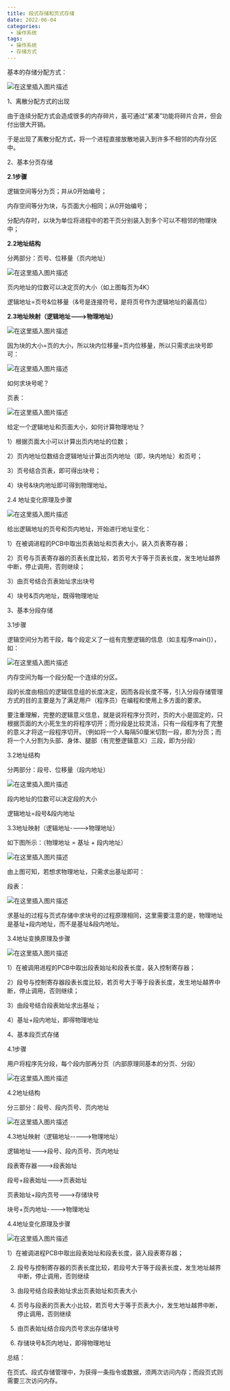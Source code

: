```yaml
---
title: 段式存储和页式存储
date: 2022-06-04
categories:
 - 操作系统
tags:
 - 操作系统
 - 存储方式
---
```


基本的存储分配方式：

![在这里插入图片描述](https://img-blog.csdnimg.cn/1309f62a07054f08a93e06540ecdaeb0.png?x-oss-process=image/watermark,type_d3F5LXplbmhlaQ,shadow_50,text_Q1NETiBAbGVlZGNvZGVKb2huMDE=,size_15,color_FFFFFF,t_70,g_se,x_16)

1、离散分配方式的出现

由于连续分配方式会造成很多的内存碎片，虽可通过“紧凑”功能将碎片合并，但会付出很大开销。

于是出现了离散分配方式，将一个进程直接放散地装入到许多不相邻的内存分区中。

2、基本分页存储

**2.1步骤**

逻辑空间等分为页；并从0开始编号；

内存空间等分为块，与页面大小相同；从0开始编号；

分配内存时，以块为单位将进程中的若干页分别装入到多个可以不相邻的物理块中；

**2.2地址结构**

分两部分：页号、位移量（页内地址）

![在这里插入图片描述](https://img-blog.csdnimg.cn/85c8bf669bf949e4b71a310ba6245c8c.png)

页内地址的位数可以决定页的大小（如上图每页为4K）

逻辑地址=页号&位移量（&号是连接符号，是将页号作为逻辑地址的最高位）

**2.3地址映射（逻辑地址--->物理地址）**

![在这里插入图片描述](https://img-blog.csdnimg.cn/bd4a80f76c8a4f9eaf77a151620ccbb0.png?x-oss-process=image/watermark,type_d3F5LXplbmhlaQ,shadow_50,text_Q1NETiBAbGVlZGNvZGVKb2huMDE=,size_13,color_FFFFFF,t_70,g_se,x_16)

因为块的大小=页的大小，所以块内位移量=页内位移量，所以只需求出块号即可：

![在这里插入图片描述](https://img-blog.csdnimg.cn/9830919204bb4698adbd1c33e689fdd8.png)

如何求块号呢？

页表：

![在这里插入图片描述](https://img-blog.csdnimg.cn/12c87845f18749249d908c3a62a98dc5.png?x-oss-process=image/watermark,type_d3F5LXplbmhlaQ,shadow_50,text_Q1NETiBAbGVlZGNvZGVKb2huMDE=,size_16,color_FFFFFF,t_70,g_se,x_16)

给定一个逻辑地址和页面大小，如何计算物理地址？

1）根据页面大小可以计算出页内地址的位数；

2）页内地址位数结合逻辑地址计算出页内地址（即，块内地址）和页号；

3）页号结合页表，即可得出块号；

4）块号&块内地址即可得到物理地址。

2.4 地址变化原理及步骤

![在这里插入图片描述](https://img-blog.csdnimg.cn/9cebe8ba814544f3bd0ab5270cb97e0b.png?x-oss-process=image/watermark,type_d3F5LXplbmhlaQ,shadow_50,text_Q1NETiBAbGVlZGNvZGVKb2huMDE=,size_15,color_FFFFFF,t_70,g_se,x_16)

给出逻辑地址的页号和页内地址，开始进行地址变化：

1）在被调进程的PCB中取出页表始址和页表大小，装入页表寄存器；

2）页号与页表寄存器的页表长度比较，若页号大于等于页表长度，发生地址越界中断，停止调用，否则继续；

3）由页号结合页表始址求出块号

4）块号&页内地址，既得物理地址

3、基本分段存储

3.1步骤

逻辑空间分为若干段，每个段定义了一组有完整逻辑的信息（如主程序main()），如：

![在这里插入图片描述](https://img-blog.csdnimg.cn/d8fca139835c4e069a4ebe51d3855a78.png)

内存空间为每一个段分配一个连续的分区。

段的长度由相应的逻辑信息组的长度决定，因而各段长度不等，引入分段存储管理方式的目的主要是为了满足用户（程序员）在编程和使用上多方面的要求。

要注重理解，完整的逻辑意义信息，就是说将程序分页时，页的大小是固定的，只根据页面的大小死生生的将程序切开；而分段是比较灵活，只有一段程序有了完整的意义才将这一段程序切开。（例如将一个人每隔50厘米切割一段，即为分页；而将一个人分割为头部、身体、腿部（有完整逻辑意义）三段，即为分段）

3.2地址结构

分两部分：段号、位移量（段内地址）

![在这里插入图片描述](https://img-blog.csdnimg.cn/98ec67d54e02406888cd48d9f002437c.png)

段内地址的位数可以决定段的大小

逻辑地址=段号&段内地址

3.3地址映射（逻辑地址---->物理地址）

如下图所示：（物理地址 = 基址 + 段内地址）

![在这里插入图片描述](https://img-blog.csdnimg.cn/418f39ae8a754d2c987abf9ee7d16af6.png?x-oss-process=image/watermark,type_d3F5LXplbmhlaQ,shadow_50,text_Q1NETiBAbGVlZGNvZGVKb2huMDE=,size_16,color_FFFFFF,t_70,g_se,x_16)

由上图可知，若想求物理地址，只需求出基址即可：

段表：

![在这里插入图片描述](https://img-blog.csdnimg.cn/129188292e234279b7347a94556796a9.png?x-oss-process=image/watermark,type_d3F5LXplbmhlaQ,shadow_50,text_Q1NETiBAbGVlZGNvZGVKb2huMDE=,size_16,color_FFFFFF,t_70,g_se,x_16)

求基址的过程与页式存储中求块号的过程原理相同，这里需要注意的是，物理地址是基址+段内地址，而不是基址&段内地址。

3.4地址变换原理及步骤

![在这里插入图片描述](https://img-blog.csdnimg.cn/10130440de4c464fad34263a8ca1b2b8.png?x-oss-process=image/watermark,type_d3F5LXplbmhlaQ,shadow_50,text_Q1NETiBAbGVlZGNvZGVKb2huMDE=,size_15,color_FFFFFF,t_70,g_se,x_16)

1）在被调用进程的PCB中取出段表始址和段表长度，装入控制寄存器；

2）段号与控制寄存器段表长度比较，若页号大于等于段表长度，发生地址越界中断，停止调用，否则继续；

3）由段号结合段表始址求出基址；

4）基址+段内地址，即得物理地址

4、基本段页式存储

4.1步骤

用户将程序先分段，每个段内部再分页（内部原理同基本的分页、分段）

![在这里插入图片描述](https://img-blog.csdnimg.cn/8447c40c49694491bf0f09a81533cc85.png)

4.2地址结构

分三部分：段号、段内页号、页内地址

![在这里插入图片描述](https://img-blog.csdnimg.cn/524d61493e0b47528aaf00044ec9fdca.png)

4.3地址映射（逻辑地址----->物理地址）

逻辑地址--->段号、段内页号、页内地址

段表寄存器--->段表始址

段号+段表始址--->页表始址

页表始址+段内页号--->存储块号

块号+页内地址---->物理地址

4.4地址变化原理及步骤

![在这里插入图片描述](https://img-blog.csdnimg.cn/66b69ba252574247b858cff620fd3775.png?x-oss-process=image/watermark,type_d3F5LXplbmhlaQ,shadow_50,text_Q1NETiBAbGVlZGNvZGVKb2huMDE=,size_16,color_FFFFFF,t_70,g_se,x_16)

1）在被调进程PCB中取出段表始址和段表长度，装入段表寄存器；

2)  段号与控制寄存器的页表长度比较，若段号大于等于段表长度，发生地址越界中断，停止调用，否则继续

3)  由段号结合段表始址求出页表始址和页表大小

4)  页号与段表的页表大小比较，若页号大于等于页表大小，发生地址越界中断，停止调用，否则继续

5)  由页表始址结合段内页号求出存储块号

6)  存储块号&页内地址，即得物理地址

总结：

在页式、段式存储管理中，为获得一条指令或数据，须两次访问内存；而段页式则需要三次访问内存。

